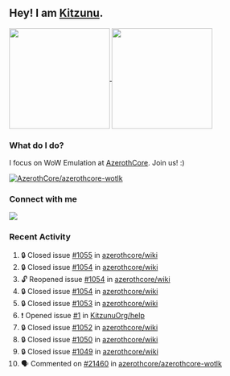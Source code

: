 ## Hey! I am [Kitzunu](https://Github.com/Kitzunu).

<!--
[![Kitzunu's Github stats](https://github-readme-stats.vercel.app/api?username=kitzunu&theme=github_dark&show_icons=true&number_format=long)](https://github.com/Kitzunu)

[![Kitzunu's Language stats](https://github-readme-stats.vercel.app/api/top-langs/?username=Kitzunu&layout=donut&theme=github_dark)](https://github.com/Kitzunu)
-->

<a href="https://github.com/Kitzunu">
  <img height=200 align="center" src="https://github-readme-stats.vercel.app/api?username=kitzunu&theme=github_dark&show_icons=true&number_format=long" />
</a>
<a href="https://github.com/Kitzunu">
  <img height=200 align="center" src="https://github-readme-stats.vercel.app/api/top-langs/?username=Kitzunu&layout=donut&theme=github_dark" />
</a>

### What do I do?

I focus on WoW Emulation at [AzerothCore](https://github.com/AzerothCore). Join us! :)

[![AzerothCore/azerothcore-wotlk](https://github-readme-stats.vercel.app/api/pin/?username=AzerothCore&repo=azerothcore-wotlk&theme=github_dark&show_owner=true)](https://github.com/azerothcore/azerothcore-wotlk)

### Connect with me
[![](https://img.shields.io/badge/AzerothCore%20Discord-Connect%20with%20me!-green)](https://discord.com/invite/gkt4y2x)

### Recent Activity

<!--START_SECTION:activity-->
1. 🔒 Closed issue [#1055](https://github.com/azerothcore/wiki/issues/1055) in [azerothcore/wiki](https://github.com/azerothcore/wiki)
2. 🔒 Closed issue [#1054](https://github.com/azerothcore/wiki/issues/1054) in [azerothcore/wiki](https://github.com/azerothcore/wiki)
3. 🔓 Reopened issue [#1054](https://github.com/azerothcore/wiki/issues/1054) in [azerothcore/wiki](https://github.com/azerothcore/wiki)
4. 🔒 Closed issue [#1054](https://github.com/azerothcore/wiki/issues/1054) in [azerothcore/wiki](https://github.com/azerothcore/wiki)
5. 🔒 Closed issue [#1053](https://github.com/azerothcore/wiki/issues/1053) in [azerothcore/wiki](https://github.com/azerothcore/wiki)
6. ❗ Opened issue [#1](https://github.com/KitzunuOrg/help/issues/1) in [KitzunuOrg/help](https://github.com/KitzunuOrg/help)
7. 🔒 Closed issue [#1052](https://github.com/azerothcore/wiki/issues/1052) in [azerothcore/wiki](https://github.com/azerothcore/wiki)
8. 🔒 Closed issue [#1050](https://github.com/azerothcore/wiki/issues/1050) in [azerothcore/wiki](https://github.com/azerothcore/wiki)
9. 🔒 Closed issue [#1049](https://github.com/azerothcore/wiki/issues/1049) in [azerothcore/wiki](https://github.com/azerothcore/wiki)
10. 🗣 Commented on [#21460](https://github.com/azerothcore/azerothcore-wotlk/pull/21460#issuecomment-2661007990) in [azerothcore/azerothcore-wotlk](https://github.com/azerothcore/azerothcore-wotlk)
<!--END_SECTION:activity-->
